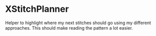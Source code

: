 # XStitchPlanner

Helper to highlight where my next stitches should go using my different approaches. This should make reading the pattern
a lot easier.
